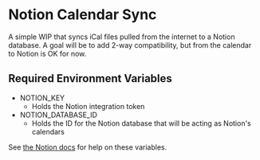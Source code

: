 # Notion Calendar Sync
A simple WIP that syncs iCal files pulled from the internet to a Notion database.
A goal will be to add 2-way compatibility, but from the calendar to Notion is OK for now.

## Required Environment Variables
- NOTION_KEY
	- Holds the Notion integration token
- NOTION_DATABASE_ID
	- Holds the ID for the Notion database that will be acting as Notion's calendars

See [the Notion docs](https://developers.notion.com/docs/getting-started) for help on these variables.